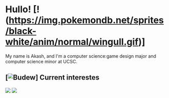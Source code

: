# Hullo! [!(https://img.pokemondb.net/sprites/black-white/anim/normal/wingull.gif)]

My name is Akash, and I'm a computer science:game design major and computer science minor at UCSC.

## [![Budew](https://img.pokemondb.net/sprites/black-white/anim/normal/budew.gif)] Current interestes

   <img align = "center" src = "https://github-readme-stats.vercel.app/api?username=RedInJapanese&show_icons=true&theme=react&layout=compact" />

<img align = "center" src = "https://github-readme-stats.vercel.app/api/top-langs/?username=RedInJapanese&exclude_repo=ASDF&hide=javascript,ruby,html,css,makefile&layout=compact&theme=react"/>
